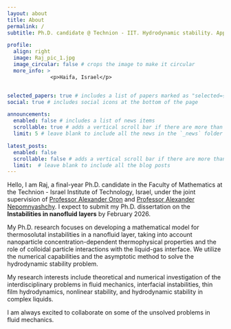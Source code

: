 ```yaml
---
layout: about
title: About
permalink: /
subtitle: Ph.D. candidate @ Technion - IIT. Hydrodynamic stability. Applied mathematics 

profile:
  align: right
  image: Raj_pic_1.jpg
  image_circular: false # crops the image to make it circular
  more_info: >
              <p>Haifa, Israel</p> 


selected_papers: true # includes a list of papers marked as "selected={true}"
social: true # includes social icons at the bottom of the page

announcements:
  enabled: false # includes a list of news items
  scrollable: true # adds a vertical scroll bar if there are more than 3 news items
  limit: 5 # leave blank to include all the news in the `_news` folder

latest_posts:
  enabled: false
  scrollable: false # adds a vertical scroll bar if there are more than 3 new posts items
  limit:  # leave blank to include all the blog posts
---
```


Hello, I am Raj, a final-year Ph.D. candidate in the Faculty of Mathematics at the Technion - Israel Institute of Technology, Israel, under the joint supervision of [Professor Alexander Oron](https://meeng.technion.ac.il/en/member/alexander-oron/) and [Professor Alexander Nepomnyashchy](https://math-faculty.net.technion.ac.il/nepomnyashchy/).  I expect to submit my Ph.D. dissertation on the **Instabilities in nanofluid layers** by February 2026. 

My Ph.D. research focuses on developing a mathematical model for thermosolutal instabilities in a nanofluid layer, taking into account nanoparticle concentration-dependent thermophysical properties and the role of colloidal particle interactions with the liquid-gas interface. We utilize the numerical capabilities and the asymptotic method to solve the hydrodynamic stability problem.

My research interests include theoretical and numerical investigation of the interdisciplinary problems in fluid mechanics, interfacial instabilities, thin film hydrodynamics, nonlinear stability, and hydrodynamic stability in complex liquids. 

I am always excited to collaborate on some of the unsolved problems in fluid mechanics.

